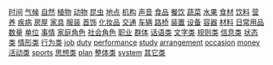 [时间](/pages/-时间.md) [气候](/pages/-气候.md) [自然](/pages/-自然.md) [植物](/pages/-植物.md) [动物](/pages/-动物.md) [昆虫](/pages/-昆虫.md) [地点](/pages/-地点.md) [机构](/pages/-机构.md) [声音](/pages/-声音.md) [食品](/pages/-食品.md) [餐饮](/pages/-餐饮.md) [蔬菜](/pages/-蔬菜.md) [水果](/pages/-水果.md) [食材](/pages/-食材.md) [饮料](/pages/-饮料.md) [营养](/pages/-营养.md) [疾病](/pages/-疾病.md) [房屋](/pages/-房屋.md) [家具](/pages/-家具.md) [服装](/pages/-服装.md) [首饰](/pages/-首饰.md) [化妆品](/pages/-化妆品.md) [交通](/pages/-交通.md) [车辆](/pages/-车辆.md) [路桥](/pages/-路桥.md) [装置](/pages/-装置.md) [设备](/pages/-设备.md) [容器](/pages/-容器.md) [材料](/pages/-材料.md) [日常用品](/pages/-日常用品.md) [数量](/pages/-数量.md) [单位](/pages/-单位.md) [事情](/pages/-事情.md) [家庭角色](/pages/-家庭角色.md) [社会角色](/pages/-社会角色.md) [职业](/pages/-职业.md) [群体](/pages/-群体.md) [话语类](/pages/-话语类.md) [文字类](/pages/-文字类.md) [规则类](/pages/-规则类.md) [信息类](/pages/-信息类.md) [状态类](/pages/-状态类.md) [情形类](/pages/-情形类.md) [行为类](/pages/-行为类.md) [job](/pages/-job.md) [duty](/pages/-duty.md) [performance](/pages/-performance.md) [study](/pages/-study.md) [arrangement](/pages/-arrangement.md) [occasion](/pages/-occasion.md) [money](/pages/-money.md) [活动类](/pages/-活动类.md) [sports](/pages/-sports.md) [思想类](/pages/-思想类.md) [plan](/pages/-plan.md) [整体类](/pages/-整体类.md) [system](/pages/-system.md) [其它类](/pages/-其它类.md)